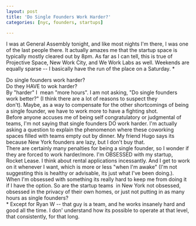 ```yaml
---
layout: post
title: 'Do Single Founders Work Harder?'
categories: [nyc, founders, startups]

---
```


I was at General Assembly tonight, and like most nights I'm there, I was one of the last people there. It actually amazes me that the startup space is typically mostly cleared out by 8pm. As far as I can tell, this is true of Projective Space, New Work City, and We Work Labs as well. Weekends are equally sparse -- I basically have the run of the place on a Saturday. *
<div>
<div>Do single founders work harder?</div>
<div>Do they HAVE to wok harder?</div>
</div>
<div></div>
<div>
<div>By "harder" I  mean "more hours". I am not asking, "Do single founders work better?" (I think there are a lot of reasons to suspect they don't). Maybe, as a way to compensate for the other shortcomings of being a single founder, we have to work more to have a fighting shot.</div>
</div>
<div></div>
<div>Before anyone accuses me of being self congratulatory or judgmental of teams, I'm not saying that single founders DO work harder. I'm actually asking a question to explain the phenomenon where these coworking spaces filled with teams empty out by dinner. My friend Hugo says its because New York founders are lazy, but I don't buy that.</div>
<div></div>
<div>There are certainly many penalties for being a single founder, so I wonder if they are forced to work harder/more. I'm OBSESSED with my startup, Rocket Lease. I think about rental applications incessantly. And I get to work on it whenever I want, which is more or less "when I'm awake" (I'm not suggesting this is healthy or advisable, its just what I've been doing.).</div>
<div></div>
<div>When I'm obsessed with something its really hard to keep me from doing it if I have the option. So are the startup teams  in New York not obsessed, obsessed in the privacy of their own homes, or just not putting in as many hours as single founders?</div>
<div></div>
<div>* Except for Ryan W -- that guy is a team, and he works insanely hard and good all the time. I don' understand how its possible to operate at that level, that consistently, for that long.</div>
